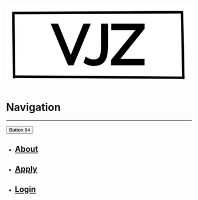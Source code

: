 ![](/assets/images/VJZlogo_official.png)

# Navigation

___

<button class="button-84" role="button">Button 84</button>

- ## [About](/about.md)
- ## [Apply](/apply.md)
- ## [Login](https://gooogle.com)
